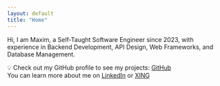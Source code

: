 ```yaml
---
layout: default
title: "Home"
---
```

Hi, I am Maxim, a Self-Taught Software Engineer since 2023, with experience in Backend Development, API Design, Web Frameworks, and Database Management.  

💡 Check out my GitHub profile to see my projects: [GitHub](https://github.com/MaximManns)  
You can learn more about me on [LinkedIn](https://www.linkedin.com/in/maxim-manns-284928282) or [XING](https://www.xing.com/profile/Maxim_Manns)
